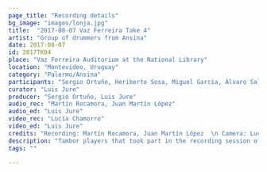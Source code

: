 ```yaml
---
page_title: "Recording details"
bg_image: "images/lonja.jpg"
title:  "2017-08-07 Vaz Ferreira Take 4"  
artist: "Group of drummers from Ansina"  
date: 2017-08-07  
id: 2017TK04
place: "Vaz Ferreira Auditorium at the National Library"  
location: "Montevideo, Uruguay"  
category: "Palermo/Ansina"  
participants: "Sergio Ortuño, Heriberto Sosa, Miguel García, Álvaro Salas"  
curator: "Luis Jure"  
producer: "Sergio Ortuño, Luis Jure"  
audio_rec: "Martín Rocamora, Juan Martín López"  
audio_ed: "Luis Jure"  
video_rec: "Lucía Chamorro"  
video_ed: "Luis Jure"  
credits: "Recording: Martín Rocamora, Juan Martín López  \n Camera: Lucía Chamorro  \n Audio and video editing: Luis Jure"  
description: "Tambor players that took part in the recording session of the track “Rekiem para Fantasía Negra” for the CD “Música Negra de la Ciudad de Montevideo Vol. 2”"  
tags: ""  

---
```

